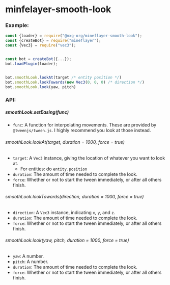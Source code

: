 # minfelayer-smooth-look


### Example:
```js
const {loader} = require("@nxg-org/mineflayer-smooth-look");
const {createBot} = require("mineflayer");
const {Vec3} = require("vec3");


const bot = createBot({...});
bot.loadPlugin(loader);


bot.smoothLook.lookAt(target /* entity position */)
bot.smoothLook.lookTowards(new Vec3(0, 0, 0) /* direction */)
bot.smoothLook.look(yaw, pitch)
```

### API:


##### smoothLook.setEasing(func)
- `func`: A function for interpolating movements. These are provided by `@tweenjs/tween.js`. I highly recommend you look at those instead.



###### smoothLook.lookAt(target, duration = 1000, force = true)
- `target`: A `Vec3` instance,  giving the location of whatever you want to look at.
    - For entities: do `entity.position`
- `duration`: The amount of time needed to complete the look.
- `force`: Whether or not to start the tween immediately, or after all others finish.


###### smoothLook.lookTowards(direction, duration = 1000, force = true)
- `direction`: A `Vec3` instance, indicating `x`, `y`, and `z`.
- `duration`: The amount of time needed to complete the look.
- `force`: Whether or not to start the tween immediately, or after all others finish.


###### smoothLook.look(yaw, pitch, duration = 1000, force = true)
- `yaw`: A number.
- `pitch`: A number.
- `duration`: The amount of time needed to complete the look.
- `force`: Whether or not to start the tween immediately, or after all others finish.
